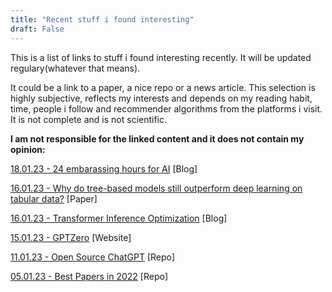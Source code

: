 ```yaml
---
title: "Recent stuff i found interesting"
draft: False
---
```


This is a list of links to stuff i found interesting recently. It will be updated regulary(whatever that means).

It could be a link to a paper, a nice repo or a news article. This selection is highly subjective, reflects my interests and depends on my reading habit, time, people i follow and recommender algorithms from the platforms i visit. It is not complete and is not scientific.

**I am not responsible for the linked content and it does not contain my opinion:**

[18.01.23 - 24 embarassing hours for AI](https://garymarcus.substack.com/p/24-seriously-embarrassing-hours-for?sd=pf) [Blog]

[16.01.23 - Why do tree-based models still outperform deep learning on tabular data?](https://arxiv.org/abs/2207.08815) [Paper]

[16.01.23 - Transformer Inference Optimization](https://lilianweng.github.io/posts/2023-01-10-inference-optimization/) [Blog]

[15.01.23 - GPTZero](https://gptzero.me) [Website]

[11.01.23 - Open Source ChatGPT](https://github.com/lucidrains/PaLM-rlhf-pytorch) [Repo]

[05.01.23 - Best Papers in 2022](https://github.com/louisfb01/best_AI_papers_2022) [Repo]

